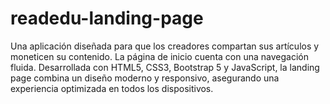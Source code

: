 # readedu-landing-page
Una aplicación diseñada para que los creadores compartan sus artículos y moneticen su contenido. La página de inicio cuenta con una navegación fluida. Desarrollada con HTML5, CSS3, Bootstrap 5 y JavaScript, la landing page combina un diseño moderno y responsivo, asegurando una experiencia optimizada en todos los dispositivos.
